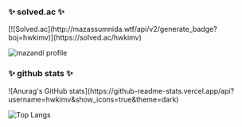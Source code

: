 
<!--
**hwkimv/hwkimv** is a ✨ _special_ ✨ repository because its `README.md` (this file) appears on your GitHub profile.

Here are some ideas to get you started:

- 🔭 I’m currently working on ...
- 🌱 I’m currently learning ...
- 👯 I’m looking to collaborate on ...
- 🤔 I’m looking for help with ...
- 💬 Ask me about ...
- 📫 How to reach me: ...
- 😄 Pronouns: ...
- ⚡ Fun fact: ...
-->
<h3>✨ solved.ac ✨</h3>
[![Solved.ac](http://mazassumnida.wtf/api/v2/generate_badge?boj=hwkimv)](https://solved.ac/hwkimv)

![mazandi profile](http://mazandi.herokuapp.com/api?handle=hwkimv&theme=dark)


<h3>✨ github stats ✨</h3>
![Anurag's GitHub stats](https://github-readme-stats.vercel.app/api?username=hwkimv&show_icons=true&theme=dark)

![Top Langs](https://github-readme-stats.vercel.app/api/top-langs/?username=hwkimv&layout=compact&theme=dark)

